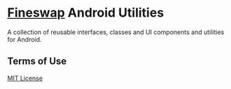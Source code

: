 [Fineswap][Fineswap] Android Utilities
==========================

A collection of reusable interfaces, classes and UI components and utilities for Android.


Terms of Use
------------

[MIT License][mitlicense]

[Fineswap]:           http://fineswap.com/                                      "Fineswap Blog & App"
[mitlicense]:         http://en.wikipedia.org/wiki/MIT_License                  "MIT License"
